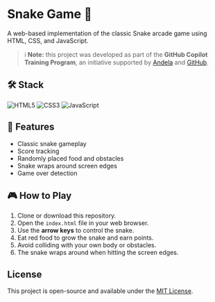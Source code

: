 # Snake Game 🐍

A web-based implementation of the classic Snake arcade game using HTML, CSS, and JavaScript.

> ℹ️ **Note:** this project was developed as part of the **GitHub Copilot Training Program**, an initiative supported by [Andela](https://andela.com/) and [GitHub](https://github.com/).

## 🛠️ Stack

![HTML5](https://img.shields.io/badge/HTML5-E34F26?style=flat-square&logo=html5&logoColor=white)
![CSS3](https://img.shields.io/badge/CSS3-1572B6?style=flat-square&logo=css3&logoColor=white)
![JavaScript](https://img.shields.io/badge/JavaScript-F7DF1E?style=flat-square&logo=javascript&logoColor=black)

## 🚀 Features

- Classic snake gameplay
- Score tracking
- Randomly placed food and obstacles
- Snake wraps around screen edges
- Game over detection

## 🎮 How to Play

1. Clone or download this repository.
2. Open the `index.html` file in your web browser.
3. Use the **arrow keys** to control the snake.
4. Eat red food to grow the snake and earn points.
5. Avoid colliding with your own body or obstacles.
6. The snake wraps around when hitting the screen edges.

## License

This project is open-source and available under the [MIT License](https://opensource.org/license/mit).
